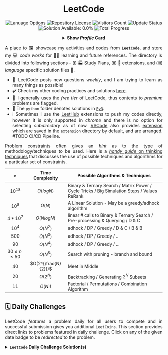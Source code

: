 <h1 align = "center">LeetCode</h1>

<div align = "center">
  
  ![Lanuage Options](https://img.shields.io/badge/language-Python3%20%2F%20MySQL-orange.svg)
  [![Repository License](https://img.shields.io/github/license/ZenithClown/self-development)](https://github.com/ZenithClown/self-development/blob/master/LICENSE.md)
  ![Visitors Count](https://visitor-badge.laobi.icu/badge?page_id=ZenithClown.self-development)
  ![Update Status](https://img.shields.io/badge/update-weekly-green.svg)
  <br>
  ![Solution Available: 0.0%](https://progress-bar.dev/0?title=progress)
  ![Total Progress](https://img.shields.io/badge/progress-12%20%2F%202463-ff69b4.svg)
  <br>
  
  <details>
  <summary><b>Show <i>Profile</i> Card</b></summary>
    
  [![LeetCode Stats](https://leetcard.jacoblin.cool/MrHobo?theme=unicorn,wtf&font=Noto%20Sans%20Mono&ext=activity)](https://leetcode.com/MrHobo/)
    
  </details>
  
</div>

<div align = "justify">
  
  A place to 🖼️ showcase my activities and codes from [**`LeetCode`**](https://leetcode.com/MrHobo/), and store my 💻 _code works_ for 👨‍🎓 learning and future references. The directory is divided into following sections - (i) 🏭 Study Plans, (ii) 🔁 extensions, and (iii) *language* specific solution files 📔.
  
  * 🌟 LeetCode posts new questions *weekly*, and I am trying to learn as many things as possible!
  * ✔️ Check my other coding practices and solutions [here](https://github.com/ZenithClown/self-development).
  * 🧑‍ I generally uses the *free tier* of LeetCode, thus contents to *premium* problems are flagged.
  * 🔣 The `python` folder denotes solutions in [`Py3`](https://www.python.org/downloads/release/python-3108/).
  * ℹ️ Sometimes I use the [LeetHub](https://github.com/marketplace/leet-hub) extensions to push my codes directly, however it is only supported in *chrome* and there is no option for selecting *subdirectory* as of now. [VSCode](https://code.visualstudio.com/) also provides [extension](https://marketplace.visualstudio.com/items?itemName=LeetCode.vscode-leetcode) which are saved in the `extension` directory by default, and are arranged. #TODO CI/CD Pipeline.
  
Problem constraints often gives an *hint* as to the type of methodology/techniques to be used. Here is a [*handy guide* on thinking techniques](https://sites.google.com/site/mostafasibrahim/programming-competitions/thinking-techniques) that discusses the use of possible techniques and algorithms for a particular set of constraints.
  
</div>

<div align = "center">
  
  | **`n`** | Time Complexity | Possible Algorithms & Techniques |
  | :---: | :---: | --- |
  | $10^{18}$ | $O(log N)$ | Binary & Ternary Search / Matrix Power / Cycle Tricks / Big Simulation Steps / Values ReRank |
  | $10^8$ | $O(N)$ | A Linear Solution - May be a greedy/adhock algorithm |
  | $4 * 10^7$ | $O(N log N)$ | linear # calls to Binary & Ternary Search / Pre-processing & Querying / D & C |
  | $10^4$ | $O(N^2)$ | adhock / DP / Greedy / D & C / B & B |
  | $500$ | $O(N^3)$ | adhock / DP / Greedy / .. |
  | $90$ | $O(N^4)$ | adhock / DP / Greedy / ... |
  | $30 \leq n \leq 50$ | $O(N^5)$ | Search with pruning - branch and bound |
  | $40$ | $O(2^{\frac{N}{2}})$ | Meet in Middle |
  | $20$ | $O(2^N)$ | Backtracking / Generating $2^N$ Subsets |
  | $11$ | $O(N!)$ | Factorial / Permutations / Combination Algorithm |
  
</div>

## 🗓️ Daily Challenges

<div align = "justify">

LeetCode *features* a problem daily for all users to compete and in successful submission gives you additional `LeetCoins`. This section provides direct links to problems featured in daily challenge. Click on any of the given date badge to be *redirected* to the problem.

<details>
<summary><b><code>LeetCode</code> Daily Challenge Solution(s)</b></summary>

<details>
<summary><b>Year 2022 Daily Challenge</b></summary>

<div align = "center">

<table>
<tbody>
<tr>
<td>
<td>
<div align = "center">

**`JANUARY 2022`**
| MON | TUE | WED | THU | FRI | SAT | SUN |
| :-: | :-: | :-: | :-: | :-: | :-: | :-: |
|   |   |   |   |   | [![01](https://raw.githubusercontent.com/ZenithClown/markdown-calender/master/static/images/01.svg)](#) | [![02](https://raw.githubusercontent.com/ZenithClown/markdown-calender/master/static/images/02.svg)](#) |
| [![03](https://raw.githubusercontent.com/ZenithClown/markdown-calender/master/static/images/03.svg)](#) | [![04](https://raw.githubusercontent.com/ZenithClown/markdown-calender/master/static/images/04.svg)](#) | [![05](https://raw.githubusercontent.com/ZenithClown/markdown-calender/master/static/images/05.svg)](#) | [![06](https://raw.githubusercontent.com/ZenithClown/markdown-calender/master/static/images/06.svg)](#) | [![07](https://raw.githubusercontent.com/ZenithClown/markdown-calender/master/static/images/07.svg)](#) | [![08](https://raw.githubusercontent.com/ZenithClown/markdown-calender/master/static/images/08.svg)](#) | [![09](https://raw.githubusercontent.com/ZenithClown/markdown-calender/master/static/images/09.svg)](#) |
| [![10](https://raw.githubusercontent.com/ZenithClown/markdown-calender/master/static/images/10.svg)](#) | [![11](https://raw.githubusercontent.com/ZenithClown/markdown-calender/master/static/images/11.svg)](#) | [![12](https://raw.githubusercontent.com/ZenithClown/markdown-calender/master/static/images/12.svg)](#) | [![13](https://raw.githubusercontent.com/ZenithClown/markdown-calender/master/static/images/13.svg)](#) | [![14](https://raw.githubusercontent.com/ZenithClown/markdown-calender/master/static/images/14.svg)](#) | [![15](https://raw.githubusercontent.com/ZenithClown/markdown-calender/master/static/images/15.svg)](#) | [![16](https://raw.githubusercontent.com/ZenithClown/markdown-calender/master/static/images/16.svg)](#) |
| [![17](https://raw.githubusercontent.com/ZenithClown/markdown-calender/master/static/images/17.svg)](#) | [![18](https://raw.githubusercontent.com/ZenithClown/markdown-calender/master/static/images/18.svg)](#) | [![19](https://raw.githubusercontent.com/ZenithClown/markdown-calender/master/static/images/19.svg)](#) | [![20](https://raw.githubusercontent.com/ZenithClown/markdown-calender/master/static/images/20.svg)](#) | [![21](https://raw.githubusercontent.com/ZenithClown/markdown-calender/master/static/images/21.svg)](#) | [![22](https://raw.githubusercontent.com/ZenithClown/markdown-calender/master/static/images/22.svg)](#) | [![23](https://raw.githubusercontent.com/ZenithClown/markdown-calender/master/static/images/23.svg)](#) |
| [![24](https://raw.githubusercontent.com/ZenithClown/markdown-calender/master/static/images/24.svg)](#) | [![25](https://raw.githubusercontent.com/ZenithClown/markdown-calender/master/static/images/25.svg)](#) | [![26](https://raw.githubusercontent.com/ZenithClown/markdown-calender/master/static/images/26.svg)](#) | [![27](https://raw.githubusercontent.com/ZenithClown/markdown-calender/master/static/images/27.svg)](#) | [![28](https://raw.githubusercontent.com/ZenithClown/markdown-calender/master/static/images/28.svg)](#) | [![29](https://raw.githubusercontent.com/ZenithClown/markdown-calender/master/static/images/29.svg)](#) | [![30](https://raw.githubusercontent.com/ZenithClown/markdown-calender/master/static/images/30.svg)](#) |
| [![31](https://raw.githubusercontent.com/ZenithClown/markdown-calender/master/static/images/31.svg)](#) |   |   |   |   |   |   |

</div>
</td>
</td>
<td>
<td>
<div align = "center">

**`FEBRUARY 2022`**
| MON | TUE | WED | THU | FRI | SAT | SUN |
| :-: | :-: | :-: | :-: | :-: | :-: | :-: |
|   | [![01](https://raw.githubusercontent.com/ZenithClown/markdown-calender/master/static/images/01.svg)](#) | [![02](https://raw.githubusercontent.com/ZenithClown/markdown-calender/master/static/images/02.svg)](#) | [![03](https://raw.githubusercontent.com/ZenithClown/markdown-calender/master/static/images/03.svg)](#) | [![04](https://raw.githubusercontent.com/ZenithClown/markdown-calender/master/static/images/04.svg)](#) | [![05](https://raw.githubusercontent.com/ZenithClown/markdown-calender/master/static/images/05.svg)](#) | [![06](https://raw.githubusercontent.com/ZenithClown/markdown-calender/master/static/images/06.svg)](#) |
| [![07](https://raw.githubusercontent.com/ZenithClown/markdown-calender/master/static/images/07.svg)](#) | [![08](https://raw.githubusercontent.com/ZenithClown/markdown-calender/master/static/images/08.svg)](#) | [![09](https://raw.githubusercontent.com/ZenithClown/markdown-calender/master/static/images/09.svg)](#) | [![10](https://raw.githubusercontent.com/ZenithClown/markdown-calender/master/static/images/10.svg)](#) | [![11](https://raw.githubusercontent.com/ZenithClown/markdown-calender/master/static/images/11.svg)](#) | [![12](https://raw.githubusercontent.com/ZenithClown/markdown-calender/master/static/images/12.svg)](#) | [![13](https://raw.githubusercontent.com/ZenithClown/markdown-calender/master/static/images/13.svg)](#) |
| [![14](https://raw.githubusercontent.com/ZenithClown/markdown-calender/master/static/images/14.svg)](#) | [![15](https://raw.githubusercontent.com/ZenithClown/markdown-calender/master/static/images/15.svg)](#) | [![16](https://raw.githubusercontent.com/ZenithClown/markdown-calender/master/static/images/16.svg)](#) | [![17](https://raw.githubusercontent.com/ZenithClown/markdown-calender/master/static/images/17.svg)](#) | [![18](https://raw.githubusercontent.com/ZenithClown/markdown-calender/master/static/images/18.svg)](#) | [![19](https://raw.githubusercontent.com/ZenithClown/markdown-calender/master/static/images/19.svg)](#) | [![20](https://raw.githubusercontent.com/ZenithClown/markdown-calender/master/static/images/20.svg)](#) |
| [![21](https://raw.githubusercontent.com/ZenithClown/markdown-calender/master/static/images/21.svg)](#) | [![22](https://raw.githubusercontent.com/ZenithClown/markdown-calender/master/static/images/22.svg)](#) | [![23](https://raw.githubusercontent.com/ZenithClown/markdown-calender/master/static/images/23.svg)](#) | [![24](https://raw.githubusercontent.com/ZenithClown/markdown-calender/master/static/images/24.svg)](#) | [![25](https://raw.githubusercontent.com/ZenithClown/markdown-calender/master/static/images/25.svg)](#) | [![26](https://raw.githubusercontent.com/ZenithClown/markdown-calender/master/static/images/26.svg)](#) | [![27](https://raw.githubusercontent.com/ZenithClown/markdown-calender/master/static/images/27.svg)](#) |
| [![28](https://raw.githubusercontent.com/ZenithClown/markdown-calender/master/static/images/28.svg)](#) |   |   |   |   |   |   |

</div>
</td>
</td>
<td>
<td>
<div align = "center">

**`MARCH 2022`**
| MON | TUE | WED | THU | FRI | SAT | SUN |
| :-: | :-: | :-: | :-: | :-: | :-: | :-: |
|   | [![01](https://raw.githubusercontent.com/ZenithClown/markdown-calender/master/static/images/01.svg)](#) | [![02](https://raw.githubusercontent.com/ZenithClown/markdown-calender/master/static/images/02.svg)](#) | [![03](https://raw.githubusercontent.com/ZenithClown/markdown-calender/master/static/images/03.svg)](#) | [![04](https://raw.githubusercontent.com/ZenithClown/markdown-calender/master/static/images/04.svg)](#) | [![05](https://raw.githubusercontent.com/ZenithClown/markdown-calender/master/static/images/05.svg)](#) | [![06](https://raw.githubusercontent.com/ZenithClown/markdown-calender/master/static/images/06.svg)](#) |
| [![07](https://raw.githubusercontent.com/ZenithClown/markdown-calender/master/static/images/07.svg)](#) | [![08](https://raw.githubusercontent.com/ZenithClown/markdown-calender/master/static/images/08.svg)](#) | [![09](https://raw.githubusercontent.com/ZenithClown/markdown-calender/master/static/images/09.svg)](#) | [![10](https://raw.githubusercontent.com/ZenithClown/markdown-calender/master/static/images/10.svg)](#) | [![11](https://raw.githubusercontent.com/ZenithClown/markdown-calender/master/static/images/11.svg)](#) | [![12](https://raw.githubusercontent.com/ZenithClown/markdown-calender/master/static/images/12.svg)](#) | [![13](https://raw.githubusercontent.com/ZenithClown/markdown-calender/master/static/images/13.svg)](#) |
| [![14](https://raw.githubusercontent.com/ZenithClown/markdown-calender/master/static/images/14.svg)](#) | [![15](https://raw.githubusercontent.com/ZenithClown/markdown-calender/master/static/images/15.svg)](#) | [![16](https://raw.githubusercontent.com/ZenithClown/markdown-calender/master/static/images/16.svg)](#) | [![17](https://raw.githubusercontent.com/ZenithClown/markdown-calender/master/static/images/17.svg)](#) | [![18](https://raw.githubusercontent.com/ZenithClown/markdown-calender/master/static/images/18.svg)](#) | [![19](https://raw.githubusercontent.com/ZenithClown/markdown-calender/master/static/images/19.svg)](#) | [![20](https://raw.githubusercontent.com/ZenithClown/markdown-calender/master/static/images/20.svg)](#) |
| [![21](https://raw.githubusercontent.com/ZenithClown/markdown-calender/master/static/images/21.svg)](#) | [![22](https://raw.githubusercontent.com/ZenithClown/markdown-calender/master/static/images/22.svg)](#) | [![23](https://raw.githubusercontent.com/ZenithClown/markdown-calender/master/static/images/23.svg)](#) | [![24](https://raw.githubusercontent.com/ZenithClown/markdown-calender/master/static/images/24.svg)](#) | [![25](https://raw.githubusercontent.com/ZenithClown/markdown-calender/master/static/images/25.svg)](#) | [![26](https://raw.githubusercontent.com/ZenithClown/markdown-calender/master/static/images/26.svg)](#) | [![27](https://raw.githubusercontent.com/ZenithClown/markdown-calender/master/static/images/27.svg)](#) |
| [![28](https://raw.githubusercontent.com/ZenithClown/markdown-calender/master/static/images/28.svg)](#) | [![29](https://raw.githubusercontent.com/ZenithClown/markdown-calender/master/static/images/29.svg)](#) | [![30](https://raw.githubusercontent.com/ZenithClown/markdown-calender/master/static/images/30.svg)](#) | [![31](https://raw.githubusercontent.com/ZenithClown/markdown-calender/master/static/images/31.svg)](#) |   |   |   |

</div>
</td>
</td>
<td>
<td>
<div align = "center">

**`APRIL 2022`**
| MON | TUE | WED | THU | FRI | SAT | SUN |
| :-: | :-: | :-: | :-: | :-: | :-: | :-: |
|   |   |   |   | [![01](https://raw.githubusercontent.com/ZenithClown/markdown-calender/master/static/images/01.svg)](#) | [![02](https://raw.githubusercontent.com/ZenithClown/markdown-calender/master/static/images/02.svg)](#) | [![03](https://raw.githubusercontent.com/ZenithClown/markdown-calender/master/static/images/03.svg)](#) |
| [![04](https://raw.githubusercontent.com/ZenithClown/markdown-calender/master/static/images/04.svg)](#) | [![05](https://raw.githubusercontent.com/ZenithClown/markdown-calender/master/static/images/05.svg)](#) | [![06](https://raw.githubusercontent.com/ZenithClown/markdown-calender/master/static/images/06.svg)](#) | [![07](https://raw.githubusercontent.com/ZenithClown/markdown-calender/master/static/images/07.svg)](#) | [![08](https://raw.githubusercontent.com/ZenithClown/markdown-calender/master/static/images/08.svg)](#) | [![09](https://raw.githubusercontent.com/ZenithClown/markdown-calender/master/static/images/09.svg)](#) | [![10](https://raw.githubusercontent.com/ZenithClown/markdown-calender/master/static/images/10.svg)](#) |
| [![11](https://raw.githubusercontent.com/ZenithClown/markdown-calender/master/static/images/11.svg)](#) | [![12](https://raw.githubusercontent.com/ZenithClown/markdown-calender/master/static/images/12.svg)](#) | [![13](https://raw.githubusercontent.com/ZenithClown/markdown-calender/master/static/images/13.svg)](#) | [![14](https://raw.githubusercontent.com/ZenithClown/markdown-calender/master/static/images/14.svg)](#) | [![15](https://raw.githubusercontent.com/ZenithClown/markdown-calender/master/static/images/15.svg)](#) | [![16](https://raw.githubusercontent.com/ZenithClown/markdown-calender/master/static/images/16.svg)](#) | [![17](https://raw.githubusercontent.com/ZenithClown/markdown-calender/master/static/images/17.svg)](#) |
| [![18](https://raw.githubusercontent.com/ZenithClown/markdown-calender/master/static/images/18.svg)](#) | [![19](https://raw.githubusercontent.com/ZenithClown/markdown-calender/master/static/images/19.svg)](#) | [![20](https://raw.githubusercontent.com/ZenithClown/markdown-calender/master/static/images/20.svg)](#) | [![21](https://raw.githubusercontent.com/ZenithClown/markdown-calender/master/static/images/21.svg)](#) | [![22](https://raw.githubusercontent.com/ZenithClown/markdown-calender/master/static/images/22.svg)](#) | [![23](https://raw.githubusercontent.com/ZenithClown/markdown-calender/master/static/images/23.svg)](#) | [![24](https://raw.githubusercontent.com/ZenithClown/markdown-calender/master/static/images/24.svg)](#) |
| [![25](https://raw.githubusercontent.com/ZenithClown/markdown-calender/master/static/images/25.svg)](#) | [![26](https://raw.githubusercontent.com/ZenithClown/markdown-calender/master/static/images/26.svg)](#) | [![27](https://raw.githubusercontent.com/ZenithClown/markdown-calender/master/static/images/27.svg)](#) | [![28](https://raw.githubusercontent.com/ZenithClown/markdown-calender/master/static/images/28.svg)](#) | [![29](https://raw.githubusercontent.com/ZenithClown/markdown-calender/master/static/images/29.svg)](#) | [![30](https://raw.githubusercontent.com/ZenithClown/markdown-calender/master/static/images/30.svg)](#) |   |

</div>
</td>
</td>
</tr>
<tr>
<td>
<td>
<div align = "center">

**`MAY 2022`**
| MON | TUE | WED | THU | FRI | SAT | SUN |
| :-: | :-: | :-: | :-: | :-: | :-: | :-: |
|   |   |   |   |   |   | [![01](https://raw.githubusercontent.com/ZenithClown/markdown-calender/master/static/images/01.svg)](#) |
| [![02](https://raw.githubusercontent.com/ZenithClown/markdown-calender/master/static/images/02.svg)](#) | [![03](https://raw.githubusercontent.com/ZenithClown/markdown-calender/master/static/images/03.svg)](#) | [![04](https://raw.githubusercontent.com/ZenithClown/markdown-calender/master/static/images/04.svg)](#) | [![05](https://raw.githubusercontent.com/ZenithClown/markdown-calender/master/static/images/05.svg)](#) | [![06](https://raw.githubusercontent.com/ZenithClown/markdown-calender/master/static/images/06.svg)](#) | [![07](https://raw.githubusercontent.com/ZenithClown/markdown-calender/master/static/images/07.svg)](#) | [![08](https://raw.githubusercontent.com/ZenithClown/markdown-calender/master/static/images/08.svg)](#) |
| [![09](https://raw.githubusercontent.com/ZenithClown/markdown-calender/master/static/images/09.svg)](#) | [![10](https://raw.githubusercontent.com/ZenithClown/markdown-calender/master/static/images/10.svg)](#) | [![11](https://raw.githubusercontent.com/ZenithClown/markdown-calender/master/static/images/11.svg)](#) | [![12](https://raw.githubusercontent.com/ZenithClown/markdown-calender/master/static/images/12.svg)](#) | [![13](https://raw.githubusercontent.com/ZenithClown/markdown-calender/master/static/images/13.svg)](#) | [![14](https://raw.githubusercontent.com/ZenithClown/markdown-calender/master/static/images/14.svg)](#) | [![15](https://raw.githubusercontent.com/ZenithClown/markdown-calender/master/static/images/15.svg)](#) |
| [![16](https://raw.githubusercontent.com/ZenithClown/markdown-calender/master/static/images/16.svg)](#) | [![17](https://raw.githubusercontent.com/ZenithClown/markdown-calender/master/static/images/17.svg)](#) | [![18](https://raw.githubusercontent.com/ZenithClown/markdown-calender/master/static/images/18.svg)](#) | [![19](https://raw.githubusercontent.com/ZenithClown/markdown-calender/master/static/images/19.svg)](#) | [![20](https://raw.githubusercontent.com/ZenithClown/markdown-calender/master/static/images/20.svg)](#) | [![21](https://raw.githubusercontent.com/ZenithClown/markdown-calender/master/static/images/21.svg)](#) | [![22](https://raw.githubusercontent.com/ZenithClown/markdown-calender/master/static/images/22.svg)](#) |
| [![23](https://raw.githubusercontent.com/ZenithClown/markdown-calender/master/static/images/23.svg)](#) | [![24](https://raw.githubusercontent.com/ZenithClown/markdown-calender/master/static/images/24.svg)](#) | [![25](https://raw.githubusercontent.com/ZenithClown/markdown-calender/master/static/images/25.svg)](#) | [![26](https://raw.githubusercontent.com/ZenithClown/markdown-calender/master/static/images/26.svg)](#) | [![27](https://raw.githubusercontent.com/ZenithClown/markdown-calender/master/static/images/27.svg)](#) | [![28](https://raw.githubusercontent.com/ZenithClown/markdown-calender/master/static/images/28.svg)](#) | [![29](https://raw.githubusercontent.com/ZenithClown/markdown-calender/master/static/images/29.svg)](#) |
| [![30](https://raw.githubusercontent.com/ZenithClown/markdown-calender/master/static/images/30.svg)](#) | [![31](https://raw.githubusercontent.com/ZenithClown/markdown-calender/master/static/images/31.svg)](#) |   |   |   |   |   |

</div>
</td>
</td>
<td>
<td>
<div align = "center">

**`JUNE 2022`**
| MON | TUE | WED | THU | FRI | SAT | SUN |
| :-: | :-: | :-: | :-: | :-: | :-: | :-: |
|   |   | [![01](https://raw.githubusercontent.com/ZenithClown/markdown-calender/master/static/images/01.svg)](#) | [![02](https://raw.githubusercontent.com/ZenithClown/markdown-calender/master/static/images/02.svg)](#) | [![03](https://raw.githubusercontent.com/ZenithClown/markdown-calender/master/static/images/03.svg)](#) | [![04](https://raw.githubusercontent.com/ZenithClown/markdown-calender/master/static/images/04.svg)](#) | [![05](https://raw.githubusercontent.com/ZenithClown/markdown-calender/master/static/images/05.svg)](#) |
| [![06](https://raw.githubusercontent.com/ZenithClown/markdown-calender/master/static/images/06.svg)](#) | [![07](https://raw.githubusercontent.com/ZenithClown/markdown-calender/master/static/images/07.svg)](#) | [![08](https://raw.githubusercontent.com/ZenithClown/markdown-calender/master/static/images/08.svg)](#) | [![09](https://raw.githubusercontent.com/ZenithClown/markdown-calender/master/static/images/09.svg)](#) | [![10](https://raw.githubusercontent.com/ZenithClown/markdown-calender/master/static/images/10.svg)](#) | [![11](https://raw.githubusercontent.com/ZenithClown/markdown-calender/master/static/images/11.svg)](#) | [![12](https://raw.githubusercontent.com/ZenithClown/markdown-calender/master/static/images/12.svg)](#) |
| [![13](https://raw.githubusercontent.com/ZenithClown/markdown-calender/master/static/images/13.svg)](#) | [![14](https://raw.githubusercontent.com/ZenithClown/markdown-calender/master/static/images/14.svg)](#) | [![15](https://raw.githubusercontent.com/ZenithClown/markdown-calender/master/static/images/15.svg)](#) | [![16](https://raw.githubusercontent.com/ZenithClown/markdown-calender/master/static/images/16.svg)](#) | [![17](https://raw.githubusercontent.com/ZenithClown/markdown-calender/master/static/images/17.svg)](#) | [![18](https://raw.githubusercontent.com/ZenithClown/markdown-calender/master/static/images/18.svg)](#) | [![19](https://raw.githubusercontent.com/ZenithClown/markdown-calender/master/static/images/19.svg)](#) |
| [![20](https://raw.githubusercontent.com/ZenithClown/markdown-calender/master/static/images/20.svg)](#) | [![21](https://raw.githubusercontent.com/ZenithClown/markdown-calender/master/static/images/21.svg)](#) | [![22](https://raw.githubusercontent.com/ZenithClown/markdown-calender/master/static/images/22.svg)](#) | [![23](https://raw.githubusercontent.com/ZenithClown/markdown-calender/master/static/images/23.svg)](#) | [![24](https://raw.githubusercontent.com/ZenithClown/markdown-calender/master/static/images/24.svg)](#) | [![25](https://raw.githubusercontent.com/ZenithClown/markdown-calender/master/static/images/25.svg)](#) | [![26](https://raw.githubusercontent.com/ZenithClown/markdown-calender/master/static/images/26.svg)](#) |
| [![27](https://raw.githubusercontent.com/ZenithClown/markdown-calender/master/static/images/27.svg)](#) | [![28](https://raw.githubusercontent.com/ZenithClown/markdown-calender/master/static/images/28.svg)](#) | [![29](https://raw.githubusercontent.com/ZenithClown/markdown-calender/master/static/images/29.svg)](#) | [![30](https://raw.githubusercontent.com/ZenithClown/markdown-calender/master/static/images/30.svg)](#) |   |   |   |

</div>
</td>
</td>
<td>
<td>
<div align = "center">

**`JULY 2022`**
| MON | TUE | WED | THU | FRI | SAT | SUN |
| :-: | :-: | :-: | :-: | :-: | :-: | :-: |
|   |   |   |   | [![01](https://raw.githubusercontent.com/ZenithClown/markdown-calender/master/static/images/01.svg)](#) | [![02](https://raw.githubusercontent.com/ZenithClown/markdown-calender/master/static/images/02.svg)](#) | [![03](https://raw.githubusercontent.com/ZenithClown/markdown-calender/master/static/images/03.svg)](#) |
| [![04](https://raw.githubusercontent.com/ZenithClown/markdown-calender/master/static/images/04.svg)](#) | [![05](https://raw.githubusercontent.com/ZenithClown/markdown-calender/master/static/images/05.svg)](#) | [![06](https://raw.githubusercontent.com/ZenithClown/markdown-calender/master/static/images/06.svg)](#) | [![07](https://raw.githubusercontent.com/ZenithClown/markdown-calender/master/static/images/07.svg)](#) | [![08](https://raw.githubusercontent.com/ZenithClown/markdown-calender/master/static/images/08.svg)](#) | [![09](https://raw.githubusercontent.com/ZenithClown/markdown-calender/master/static/images/09.svg)](#) | [![10](https://raw.githubusercontent.com/ZenithClown/markdown-calender/master/static/images/10.svg)](#) |
| [![11](https://raw.githubusercontent.com/ZenithClown/markdown-calender/master/static/images/11.svg)](#) | [![12](https://raw.githubusercontent.com/ZenithClown/markdown-calender/master/static/images/12.svg)](#) | [![13](https://raw.githubusercontent.com/ZenithClown/markdown-calender/master/static/images/13.svg)](#) | [![14](https://raw.githubusercontent.com/ZenithClown/markdown-calender/master/static/images/14.svg)](#) | [![15](https://raw.githubusercontent.com/ZenithClown/markdown-calender/master/static/images/15.svg)](#) | [![16](https://raw.githubusercontent.com/ZenithClown/markdown-calender/master/static/images/16.svg)](#) | [![17](https://raw.githubusercontent.com/ZenithClown/markdown-calender/master/static/images/17.svg)](#) |
| [![18](https://raw.githubusercontent.com/ZenithClown/markdown-calender/master/static/images/18.svg)](#) | [![19](https://raw.githubusercontent.com/ZenithClown/markdown-calender/master/static/images/19.svg)](#) | [![20](https://raw.githubusercontent.com/ZenithClown/markdown-calender/master/static/images/20.svg)](#) | [![21](https://raw.githubusercontent.com/ZenithClown/markdown-calender/master/static/images/21.svg)](#) | [![22](https://raw.githubusercontent.com/ZenithClown/markdown-calender/master/static/images/22.svg)](#) | [![23](https://raw.githubusercontent.com/ZenithClown/markdown-calender/master/static/images/23.svg)](#) | [![24](https://raw.githubusercontent.com/ZenithClown/markdown-calender/master/static/images/24.svg)](#) |
| [![25](https://raw.githubusercontent.com/ZenithClown/markdown-calender/master/static/images/25.svg)](#) | [![26](https://raw.githubusercontent.com/ZenithClown/markdown-calender/master/static/images/26.svg)](#) | [![27](https://raw.githubusercontent.com/ZenithClown/markdown-calender/master/static/images/27.svg)](#) | [![28](https://raw.githubusercontent.com/ZenithClown/markdown-calender/master/static/images/28.svg)](#) | [![29](https://raw.githubusercontent.com/ZenithClown/markdown-calender/master/static/images/29.svg)](#) | [![30](https://raw.githubusercontent.com/ZenithClown/markdown-calender/master/static/images/30.svg)](#) | [![31](https://raw.githubusercontent.com/ZenithClown/markdown-calender/master/static/images/31.svg)](#) |

</div>
</td>
</td>
<td>
<td>
<div align = "center">

**`AUGUST 2022`**
| MON | TUE | WED | THU | FRI | SAT | SUN |
| :-: | :-: | :-: | :-: | :-: | :-: | :-: |
| [![01](https://raw.githubusercontent.com/ZenithClown/markdown-calender/master/static/images/01.svg)](#) | [![02](https://raw.githubusercontent.com/ZenithClown/markdown-calender/master/static/images/02.svg)](#) | [![03](https://raw.githubusercontent.com/ZenithClown/markdown-calender/master/static/images/03.svg)](#) | [![04](https://raw.githubusercontent.com/ZenithClown/markdown-calender/master/static/images/04.svg)](#) | [![05](https://raw.githubusercontent.com/ZenithClown/markdown-calender/master/static/images/05.svg)](#) | [![06](https://raw.githubusercontent.com/ZenithClown/markdown-calender/master/static/images/06.svg)](#) | [![07](https://raw.githubusercontent.com/ZenithClown/markdown-calender/master/static/images/07.svg)](#) |
| [![08](https://raw.githubusercontent.com/ZenithClown/markdown-calender/master/static/images/08.svg)](#) | [![09](https://raw.githubusercontent.com/ZenithClown/markdown-calender/master/static/images/09.svg)](#) | [![10](https://raw.githubusercontent.com/ZenithClown/markdown-calender/master/static/images/10.svg)](#) | [![11](https://raw.githubusercontent.com/ZenithClown/markdown-calender/master/static/images/11.svg)](#) | [![12](https://raw.githubusercontent.com/ZenithClown/markdown-calender/master/static/images/12.svg)](#) | [![13](https://raw.githubusercontent.com/ZenithClown/markdown-calender/master/static/images/13.svg)](#) | [![14](https://raw.githubusercontent.com/ZenithClown/markdown-calender/master/static/images/14.svg)](#) |
| [![15](https://raw.githubusercontent.com/ZenithClown/markdown-calender/master/static/images/15.svg)](#) | [![16](https://raw.githubusercontent.com/ZenithClown/markdown-calender/master/static/images/16.svg)](#) | [![17](https://raw.githubusercontent.com/ZenithClown/markdown-calender/master/static/images/17.svg)](#) | [![18](https://raw.githubusercontent.com/ZenithClown/markdown-calender/master/static/images/18.svg)](#) | [![19](https://raw.githubusercontent.com/ZenithClown/markdown-calender/master/static/images/19.svg)](#) | [![20](https://raw.githubusercontent.com/ZenithClown/markdown-calender/master/static/images/20.svg)](#) | [![21](https://raw.githubusercontent.com/ZenithClown/markdown-calender/master/static/images/21.svg)](#) |
| [![22](https://raw.githubusercontent.com/ZenithClown/markdown-calender/master/static/images/22.svg)](#) | [![23](https://raw.githubusercontent.com/ZenithClown/markdown-calender/master/static/images/23.svg)](#) | [![24](https://raw.githubusercontent.com/ZenithClown/markdown-calender/master/static/images/24.svg)](#) | [![25](https://raw.githubusercontent.com/ZenithClown/markdown-calender/master/static/images/25.svg)](#) | [![26](https://raw.githubusercontent.com/ZenithClown/markdown-calender/master/static/images/26.svg)](#) | [![27](https://raw.githubusercontent.com/ZenithClown/markdown-calender/master/static/images/27.svg)](#) | [![28](https://raw.githubusercontent.com/ZenithClown/markdown-calender/master/static/images/28.svg)](#) |
| [![29](https://raw.githubusercontent.com/ZenithClown/markdown-calender/master/static/images/29.svg)](#) | [![30](https://raw.githubusercontent.com/ZenithClown/markdown-calender/master/static/images/30.svg)](#) | [![31](https://raw.githubusercontent.com/ZenithClown/markdown-calender/master/static/images/31.svg)](#) |   |   |   |   |

</div>
</td>
</td>
</tr>
<tr>
<td>
<td>
<div align = "center">

**`SEPTEMBER 2022`**
| MON | TUE | WED | THU | FRI | SAT | SUN |
| :-: | :-: | :-: | :-: | :-: | :-: | :-: |
|   |   |   | [![01](https://raw.githubusercontent.com/ZenithClown/markdown-calender/master/static/images/01.svg)](#) | [![02](https://raw.githubusercontent.com/ZenithClown/markdown-calender/master/static/images/02.svg)](#) | [![03](https://raw.githubusercontent.com/ZenithClown/markdown-calender/master/static/images/03.svg)](#) | [![04](https://raw.githubusercontent.com/ZenithClown/markdown-calender/master/static/images/04.svg)](#) |
| [![05](https://raw.githubusercontent.com/ZenithClown/markdown-calender/master/static/images/05.svg)](#) | [![06](https://raw.githubusercontent.com/ZenithClown/markdown-calender/master/static/images/06.svg)](#) | [![07](https://raw.githubusercontent.com/ZenithClown/markdown-calender/master/static/images/07.svg)](#) | [![08](https://raw.githubusercontent.com/ZenithClown/markdown-calender/master/static/images/08.svg)](#) | [![09](https://raw.githubusercontent.com/ZenithClown/markdown-calender/master/static/images/09.svg)](#) | [![10](https://raw.githubusercontent.com/ZenithClown/markdown-calender/master/static/images/10.svg)](#) | [![11](https://raw.githubusercontent.com/ZenithClown/markdown-calender/master/static/images/11.svg)](#) |
| [![12](https://raw.githubusercontent.com/ZenithClown/markdown-calender/master/static/images/12.svg)](#) | [![13](https://raw.githubusercontent.com/ZenithClown/markdown-calender/master/static/images/13.svg)](#) | [![14](https://raw.githubusercontent.com/ZenithClown/markdown-calender/master/static/images/14.svg)](#) | [![15](https://raw.githubusercontent.com/ZenithClown/markdown-calender/master/static/images/15.svg)](#) | [![16](https://raw.githubusercontent.com/ZenithClown/markdown-calender/master/static/images/16.svg)](#) | [![17](https://raw.githubusercontent.com/ZenithClown/markdown-calender/master/static/images/17.svg)](#) | [![18](https://raw.githubusercontent.com/ZenithClown/markdown-calender/master/static/images/18.svg)](#) |
| [![19](https://raw.githubusercontent.com/ZenithClown/markdown-calender/master/static/images/19.svg)](#) | [![20](https://raw.githubusercontent.com/ZenithClown/markdown-calender/master/static/images/20.svg)](#) | [![21](https://raw.githubusercontent.com/ZenithClown/markdown-calender/master/static/images/21.svg)](#) | [![22](https://raw.githubusercontent.com/ZenithClown/markdown-calender/master/static/images/22.svg)](#) | [![23](https://raw.githubusercontent.com/ZenithClown/markdown-calender/master/static/images/23.svg)](#) | [![24](https://raw.githubusercontent.com/ZenithClown/markdown-calender/master/static/images/24.svg)](#) | [![25](https://raw.githubusercontent.com/ZenithClown/markdown-calender/master/static/images/25.svg)](#) |
| [![26](https://raw.githubusercontent.com/ZenithClown/markdown-calender/master/static/images/26.svg)](#) | [![27](https://raw.githubusercontent.com/ZenithClown/markdown-calender/master/static/images/27.svg)](#) | [![28](https://raw.githubusercontent.com/ZenithClown/markdown-calender/master/static/images/28.svg)](#) | [![29](https://raw.githubusercontent.com/ZenithClown/markdown-calender/master/static/images/29.svg)](#) | [![30](https://raw.githubusercontent.com/ZenithClown/markdown-calender/master/static/images/30.svg)](#) |   |   |

</div>
</td>
</td>
<td>
<td>
<div align = "center">

**`OCTOBER 2022`**
| MON | TUE | WED | THU | FRI | SAT | SUN |
| :-: | :-: | :-: | :-: | :-: | :-: | :-: |
|   |   |   |   |   | [![01](https://raw.githubusercontent.com/ZenithClown/markdown-calender/master/static/images/01.svg)](#) | [![02](https://raw.githubusercontent.com/ZenithClown/markdown-calender/master/static/images/02.svg)](#) |
| [![03](https://raw.githubusercontent.com/ZenithClown/markdown-calender/master/static/images/03.svg)](#) | [![04](https://raw.githubusercontent.com/ZenithClown/markdown-calender/master/static/images/04.svg)](#) | [![05](https://raw.githubusercontent.com/ZenithClown/markdown-calender/master/static/images/05.svg)](#) | [![06](https://raw.githubusercontent.com/ZenithClown/markdown-calender/master/static/images/06.svg)](#) | [![07](https://raw.githubusercontent.com/ZenithClown/markdown-calender/master/static/images/07.svg)](#) | [![08](https://raw.githubusercontent.com/ZenithClown/markdown-calender/master/static/images/08.svg)](#) | [![09](https://raw.githubusercontent.com/ZenithClown/markdown-calender/master/static/images/09.svg)](#) |
| [![10](https://raw.githubusercontent.com/ZenithClown/markdown-calender/master/static/images/10.svg)](#) | [![11](https://raw.githubusercontent.com/ZenithClown/markdown-calender/master/static/images/11.svg)](#) | [![12](https://raw.githubusercontent.com/ZenithClown/markdown-calender/master/static/images/12.svg)](#) | [![13](https://raw.githubusercontent.com/ZenithClown/markdown-calender/master/static/images/13.svg)](#) | [![14](https://raw.githubusercontent.com/ZenithClown/markdown-calender/master/static/images/14.svg)](#) | [![15](https://raw.githubusercontent.com/ZenithClown/markdown-calender/master/static/images/15.svg)](#) | [![16](https://raw.githubusercontent.com/ZenithClown/markdown-calender/master/static/images/16.svg)](#) |
| [![17](https://raw.githubusercontent.com/ZenithClown/markdown-calender/master/static/images/17.svg)](#) | [![18](https://raw.githubusercontent.com/ZenithClown/markdown-calender/master/static/images/18.svg)](#) | [![19](https://raw.githubusercontent.com/ZenithClown/markdown-calender/master/static/images/19.svg)](#) | [![20](https://raw.githubusercontent.com/ZenithClown/markdown-calender/master/static/images/20.svg)](#) | [![21](https://raw.githubusercontent.com/ZenithClown/markdown-calender/master/static/images/21.svg)](#) | [![22](https://raw.githubusercontent.com/ZenithClown/markdown-calender/master/static/images/22.svg)](#) | [![23](https://raw.githubusercontent.com/ZenithClown/markdown-calender/master/static/images/23.svg)](#) |
| [![24](https://raw.githubusercontent.com/ZenithClown/markdown-calender/master/static/images/24.svg)](#) | [![25](https://raw.githubusercontent.com/ZenithClown/markdown-calender/master/static/images/25.svg)](#) | [![26](https://raw.githubusercontent.com/ZenithClown/markdown-calender/master/static/images/26.svg)](#) | [![27](https://raw.githubusercontent.com/ZenithClown/markdown-calender/master/static/images/27.svg)](#) | [![28](https://raw.githubusercontent.com/ZenithClown/markdown-calender/master/static/images/28.svg)](#) | [![29](https://raw.githubusercontent.com/ZenithClown/markdown-calender/master/static/images/29.svg)](#) | [![30](https://raw.githubusercontent.com/ZenithClown/markdown-calender/master/static/images/30.svg)](#) |
| [![31](https://raw.githubusercontent.com/ZenithClown/markdown-calender/master/static/images/31.svg)](#) |   |   |   |   |   |   |

</div>
</td>
</td>
<td>
<td>
<div align = "center">

**`NOVEMBER 2022`**
| MON | TUE | WED | THU | FRI | SAT | SUN |
| :-: | :-: | :-: | :-: | :-: | :-: | :-: |
|   | [![01](https://raw.githubusercontent.com/ZenithClown/markdown-calender/master/static/images/01.svg)](#) | [![02](https://raw.githubusercontent.com/ZenithClown/markdown-calender/master/static/images/02.svg)](#) | [![03](https://raw.githubusercontent.com/ZenithClown/markdown-calender/master/static/images/03.svg)](#) | [![04](https://raw.githubusercontent.com/ZenithClown/markdown-calender/master/static/images/04.svg)](#) | [![05](https://raw.githubusercontent.com/ZenithClown/markdown-calender/master/static/images/05.svg)](#) | [![06](https://raw.githubusercontent.com/ZenithClown/markdown-calender/master/static/images/06.svg)](#) |
| [![07](https://raw.githubusercontent.com/ZenithClown/markdown-calender/master/static/images/07.svg)](#) | [![08](https://raw.githubusercontent.com/ZenithClown/markdown-calender/master/static/images/08.svg)](#) | [![09](https://raw.githubusercontent.com/ZenithClown/markdown-calender/master/static/images/09.svg)](#) | [![10](https://raw.githubusercontent.com/ZenithClown/markdown-calender/master/static/images/10.svg)](#) | [![11](https://raw.githubusercontent.com/ZenithClown/markdown-calender/master/static/images/11.svg)](#) | [![12](https://raw.githubusercontent.com/ZenithClown/markdown-calender/master/static/images/12.svg)](#) | [![13](https://raw.githubusercontent.com/ZenithClown/markdown-calender/master/static/images/13.svg)](#) |
| [![14](https://raw.githubusercontent.com/ZenithClown/markdown-calender/master/static/images/14.svg)](#) | [![15](https://raw.githubusercontent.com/ZenithClown/markdown-calender/master/static/images/15.svg)](#) | [![16](https://raw.githubusercontent.com/ZenithClown/markdown-calender/master/static/images/16.svg)](#) | [![17](https://raw.githubusercontent.com/ZenithClown/markdown-calender/master/static/images/17.svg)](#) | [![18](https://raw.githubusercontent.com/ZenithClown/markdown-calender/master/static/images/18.svg)](#) | [![19](https://raw.githubusercontent.com/ZenithClown/markdown-calender/master/static/images/19.svg)](#) | [![20](https://raw.githubusercontent.com/ZenithClown/markdown-calender/master/static/images/20.svg)](#) |
| [![21](https://raw.githubusercontent.com/ZenithClown/markdown-calender/master/static/images/21.svg)](#) | [![22](https://raw.githubusercontent.com/ZenithClown/markdown-calender/master/static/images/22.svg)](#) | [![23](https://raw.githubusercontent.com/ZenithClown/markdown-calender/master/static/images/23.svg)](#) | [![24](https://raw.githubusercontent.com/ZenithClown/markdown-calender/master/static/images/24.svg)](#) | [![25](https://raw.githubusercontent.com/ZenithClown/markdown-calender/master/static/images/25.svg)](#) | [![26](https://raw.githubusercontent.com/ZenithClown/markdown-calender/master/static/images/26.svg)](#) | [![27](https://raw.githubusercontent.com/ZenithClown/markdown-calender/master/static/images/27.svg)](#) |
| [![28](https://raw.githubusercontent.com/ZenithClown/markdown-calender/master/static/images/28.svg)](#) | [![29](https://raw.githubusercontent.com/ZenithClown/markdown-calender/master/static/images/29.svg)](#) | [![30](https://raw.githubusercontent.com/ZenithClown/markdown-calender/master/static/images/30.svg)](#) |   |   |   |   |

</div>
</td>
</td>
<td>
<td>
<div align = "center">

**`DECEMBER 2022`**
| MON | TUE | WED | THU | FRI | SAT | SUN |
| :-: | :-: | :-: | :-: | :-: | :-: | :-: |
|   |   |   | [![01](https://raw.githubusercontent.com/ZenithClown/markdown-calender/master/static/images/01.svg)](#) | [![02](https://raw.githubusercontent.com/ZenithClown/markdown-calender/master/static/images/02.svg)](#) | [![03](https://raw.githubusercontent.com/ZenithClown/markdown-calender/master/static/images/03.svg)](#) | [![04](https://raw.githubusercontent.com/ZenithClown/markdown-calender/master/static/images/04.svg)](#) |
| [![05](https://raw.githubusercontent.com/ZenithClown/markdown-calender/master/static/images/05.svg)](#) | [![06](https://raw.githubusercontent.com/ZenithClown/markdown-calender/master/static/images/06.svg)](#) | [![07](https://raw.githubusercontent.com/ZenithClown/markdown-calender/master/static/images/07.svg)](#) | [![08](https://raw.githubusercontent.com/ZenithClown/markdown-calender/master/static/images/08.svg)](#) | [![09](https://raw.githubusercontent.com/ZenithClown/markdown-calender/master/static/images/09.svg)](#) | [![10](https://raw.githubusercontent.com/ZenithClown/markdown-calender/master/static/images/10.svg)](#) | [![11](https://raw.githubusercontent.com/ZenithClown/markdown-calender/master/static/images/11.svg)](#) |
| [![12](https://raw.githubusercontent.com/ZenithClown/markdown-calender/master/static/images/12.svg)](#) | [![13](https://raw.githubusercontent.com/ZenithClown/markdown-calender/master/static/images/13.svg)](#) | [![14](https://raw.githubusercontent.com/ZenithClown/markdown-calender/master/static/images/14.svg)](#) | [![15](https://raw.githubusercontent.com/ZenithClown/markdown-calender/master/static/images/15.svg)](#) | [![16](https://raw.githubusercontent.com/ZenithClown/markdown-calender/master/static/images/16.svg)](#) | [![17](https://raw.githubusercontent.com/ZenithClown/markdown-calender/master/static/images/17.svg)](#) | [![18](https://raw.githubusercontent.com/ZenithClown/markdown-calender/master/static/images/18.svg)](#) |
| [![19](https://raw.githubusercontent.com/ZenithClown/markdown-calender/master/static/images/19.svg)](#) | [![20](https://raw.githubusercontent.com/ZenithClown/markdown-calender/master/static/images/20.svg)](#) | [![21](https://raw.githubusercontent.com/ZenithClown/markdown-calender/master/static/images/21.svg)](#) | [![22](https://raw.githubusercontent.com/ZenithClown/markdown-calender/master/static/images/22.svg)](#) | [![23](https://raw.githubusercontent.com/ZenithClown/markdown-calender/master/static/images/23.svg)](#) | [![24](https://raw.githubusercontent.com/ZenithClown/markdown-calender/master/static/images/24.svg)](#) | [![25](https://raw.githubusercontent.com/ZenithClown/markdown-calender/master/static/images/25.svg)](#) |
| [![26](https://raw.githubusercontent.com/ZenithClown/markdown-calender/master/static/images/26.svg)](#) | [![27](https://raw.githubusercontent.com/ZenithClown/markdown-calender/master/static/images/27.svg)](#) | [![28](https://raw.githubusercontent.com/ZenithClown/markdown-calender/master/static/images/28.svg)](#) | [![29](https://raw.githubusercontent.com/ZenithClown/markdown-calender/master/static/images/29.svg)](#) | [![30](https://raw.githubusercontent.com/ZenithClown/markdown-calender/master/static/images/30.svg)](#) | [![31](https://raw.githubusercontent.com/ZenithClown/markdown-calender/master/static/images/31.svg)](#) |   |

</div>
</td>
</td>
</tr>
</tbody>
</table>

</div>

</details>
</details>

</div>
